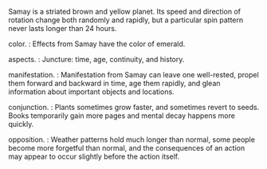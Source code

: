 Samay is a striated brown and yellow planet. Its speed and direction of rotation change both randomly and rapidly, but a particular spin pattern never lasts longer than 24 hours.

color.
: Effects from Samay have the color of <span class="text-[#8ac72d]">emerald</span>.

aspects.
: Juncture: time, age, continuity, and history.

manifestation.
: Manifestation from Samay can leave one well-rested, propel them forward and backward in time, age them rapidly, and glean information about important objects and locations.

conjunction.
: Plants sometimes grow faster, and sometimes revert to seeds. Books temporarily gain more pages and mental decay happens more quickly.

opposition.
: Weather patterns hold much longer than normal, some people become more forgetful than normal, and the consequences of an action may appear to occur slightly before the action itself.
